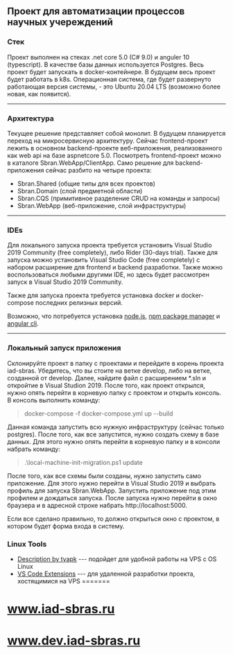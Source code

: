 ## Проект для автоматизации процессов научных учереждений ##

### Стек ###
Проект выполнен на стеках .net core 5.0 (C# 9.0) и anguler 10 (typescript). В качестве базы данных используется Postgres. Весь проект будет запускать в docker-контейнере. В будущем весь проект будет работать в k8s. Операционная система, где будет развернуто работающая версия системы, - это Ubuntu 20.04 LTS (возможно более новая, как появится).

---

### Архитектура ###
Текущее решение представляет собой монолит. В будущем планируется переход на микросервисную архитектуру. Сейчас frontend-проект лежить в основном backend-проекте веб-приложения, реализованного как web api на базе aspnetcore 5.0. Посмотреть frontend-проект можно в каталоге Sbran.WebApp/ClientApp. Само решение для backend-приложения сейчас разбито на четыре проекта:
 - Sbran.Shared (общие типы для всех проектов)
 - Sbran.Domain (слой предметной области)
 - Sbran.CQS (примитивное разделение CRUD на команды и запросы)
 - Sbran.WebApp (веб-приложение, слой инфраструктуры)
 
---
 
### IDEs ###
Для локального запуска проекта требуется установить Visual Studio 2019 Community (free completely), либо Rider (30-days trial). Также для запуска можно установить Visual Studio Code (free completely) с набором расширение для frontend и backend разработки. Также можно воспользоваться любыми другими IDE, но здесь будет рассмотрен запуск в Visual Studio 2019 Community.

Также для запуска проекта требуется установка docker и docker-compose последних релизных версий.

Возможно, что потребуется установка [node.js](https://nodejs.org/en/), [npm package manager](https://docs.npmjs.com/about-npm) и [angular cli](https://angular.io/guide/setup-local#install-the-angular-cli).

---

### Локальный запуск приложения ###
Склонируйте проект в папку с проектами и перейдите в корень проекта iad-sbras. Убедитесь, что вы стоите на ветке develop, либо на ветке, созданной от develop. Далее, найдите файл с расширением \*.sln и откройтие в Visual Studion 2019. После того, как проект открылся, нужно опять перейти в корневую папку с проектом и открыть консоль. В консоль выполнить команду:
> docker-compose -f docker-compose.yml up --build

Данная команда запустить всю нужную инфраструктуру (сейчас только postgres).
После того, как все запустится, нужно создать схему в базе данных. Для этого нужно опять перейти в корневую папку и в консоли набрать команду:
> .\local-machine-init-migration.ps1 update

После того, как все схемы были созданы, нужно запустить само приложение. Для этого нужно перейти в Visual Studio 2019 и выбрать профиль для запуска Sbran.WebApp. Запустить приложение под этим профилем и дождаться запуска. После запуска нужно перейти в окно браузера и в адресной строке набрать http://localhost:5000.

Если все сделано правильно, то должно открыться окно с проектом, в котором будет форма входа в систему.

### Linux Tools ###
 - [Description by tyapk](https://tyapk.ru/blog/post/interactive-and-handy-linux-tools) --- подойдет для удобной работы на VPS с OS Linux
 - [VS Code Extensions](https://code.visualstudio.com/docs/remote/ssh) --- для удаленной разработки проекта, хостящимися на VPS
=======
# www.iad-sbras.ru

# www.dev.iad-sbras.ru
